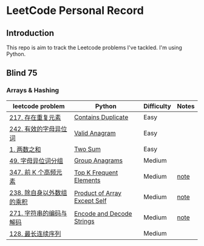 # LeetCode Personal Record

## Introduction
This repo is aim to track the Leetcode problems I've tackled. I'm using Python.

## Blind 75
### Arrays & Hashing
|leetcode problem|Python|Difficulty|Notes|
|---|---|---|---
|[217. 存在重复元素](https://leetcode.cn/problems/contains-duplicate/)|[Contains Duplicate](https://github.com/chloehuang123/Leetcode-record/blob/main/Leetcode/217_Contains_Duplicate.py)|Easy
|[242. 有效的字母异位词](https://leetcode.cn/problems/valid-anagram/)|[Valid Anagram](https://github.com/chloehuang123/Leetcode-record/blob/main/Leetcode/242_Valid_Anagram.py)|Easy
|[1. 两数之和](https://leetcode.cn/problems/two-sum/)|[Two Sum](https://github.com/chloehuang123/Leetcode-record/blob/main/Leetcode/01_Two_Sum.py)|Easy
|[49. 字母异位词分组](https://leetcode.cn/problems/group-anagrams/)|[Group Anagrams](https://github.com/chloehuang123/Leetcode-record/blob/main/Leetcode/49_Group_Anagrams)|Medium
|[347. 前 K 个高频元素](https://leetcode.cn/problems/top-k-frequent-elements/)|[Top K Frequent Elements](https://github.com/chloehuang123/Leetcode-record/blob/main/Leetcode/347_Top_K_Frequent_Elements.py)|Medium|[note](https://leetcode.cn/problems/top-k-frequent-elements/solution/yi-xing-python3dai-ni-zou-jin-counterlei-by-jimmy0/)
|[238. 除自身以外数组的乘积](https://leetcode.cn/problems/product-of-array-except-self/)|[Product of Array Except Self](https://github.com/chloehuang123/Leetcode-record/blob/main/Leetcode/238_Product_of_Array_Except_Self.py)|Medium|[note](https://leetcode.cn/problems/product-of-array-except-self/solution/chu-zi-shen-yi-wai-shu-zu-de-cheng-ji-by-leetcode-/)
|[271. 字符串的编码与解码](https://leetcode.cn/problems/encode-and-decode-strings/)|[Encode and Decode Strings](https://github.com/chloehuang123/Leetcode-record/blob/main/Leetcode/271_Encode_and_Decode_Strings.py)|Medium|[note](https://www.youtube.com/watch?v=B1k_sxOSgv8)
|[128. 最长连续序列](https://leetcode.cn/problems/longest-consecutive-sequence/)|[]()|Medium|
